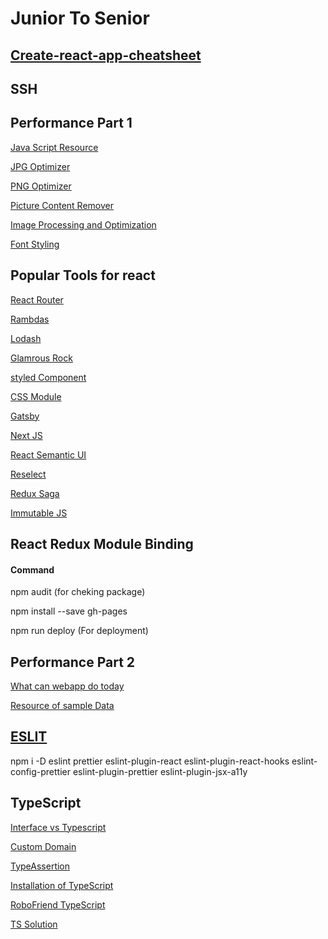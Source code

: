 # Junior To Senior

## [Create-react-app-cheatsheet](https://create-react-app.dev/docs/running-tests)

## SSH

## Performance Part 1

[Java Script  Resource](https://github.com/zero-to-mastery/JS_Fun_Practice)

[JPG Optimizer](http://jpeg-optimizer.com/)

[PNG Optimizer](https://tinypng.com/)

[Picture Content Remover](https://www.verexif.com/en/)

[Image Processing and Optimization](https://www.imgix.com/)

[Font Styling](https://www.cufonfonts.com/font/sega-logo-font)

## Popular Tools for react

[React Router](https://reactrouter.com/)

[Rambdas](https://ramdajs.com/)

[Lodash](https://lodash.com/)

[Glamrous Rock](https://glamorous.rocks/)

[styled Component](https://styled-components.com/)

[CSS Module](https://github.com/css-modules/css-modules)

[Gatsby](https://www.gatsbyjs.com/)

[Next JS](https://nextjs.org/)

[React Semantic UI](https://react.semantic-ui.com/)

[Reselect](https://github.com/reduxjs/reselect)

[Redux Saga](https://redux-saga.js.org/)

[Immutable JS](https://immutable-js.github.io/immutable-js/)

## React Redux Module Binding

#### Command

npm audit (for cheking package)

npm install --save gh-pages

npm run deploy (For deployment)


## Performance Part 2
[What can webapp do today](https://whatwebcando.today/)

[Resource of sample Data]()


## [ESLIT](https://dev.to/onygami/eslint-and-prettier-for-react-apps-bonus-next-js-and-typescript-3e46)

npm i -D eslint prettier eslint-plugin-react eslint-plugin-react-hooks eslint-config-prettier eslint-plugin-prettier eslint-plugin-jsx-a11y

## TypeScript

[Interface vs Typescript](https://medium.com/@martin_hotell/interface-vs-type-alias-in-typescript-2-7-2a8f1777af4c) 

[Custom Domain](https://vercel.com/docs/custom-domains)

[TypeAssertion](https://basarat.gitbook.io/typescript/type-system/type-assertion)

[Installation of TypeScript](https://create-react-app.dev/docs/adding-typescript/)

[RoboFriend TypeScript](https://github.com/aneagoie/robofriends-typescript)

[TS Solution](https://github.com/aneagoie/robofriends-typescript-completed)


